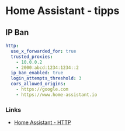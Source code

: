 # Home Assistant - tipps
## IP Ban
```yaml
http:
  use_x_forwarded_for: true
  trusted_proxies:
    - 10.0.0.2
    - 2000:abcd:1234:1234::2
  ip_ban_enabled: true
  login_attempts_threshold: 3
  cors_allowed_origins:
    - https://google.com
    - https://www.home-assistant.io
```
### Links
- [Home Assistant - HTTP](https://www.home-assistant.io/integrations/http/)
